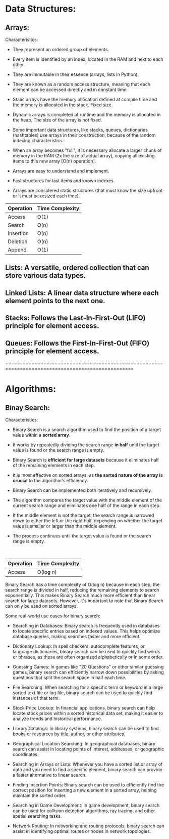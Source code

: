 # Data Structures:

## Arrays:

Characteristics:

- They represent an ordered group of elements.

- Every item is identified by an index, located in the RAM and next to each other.

- They are immutable in their essence (arrays, lists in Python).

- They are known as a random access structure, meaning that each element can be accessed directly and in constant time.

- Static arrays have the memory allocation defined at compile time and the memory is allocated in the stack. Fixed size.

- Dynamic arrays is completed at runtime and the memory is allocated in the heap. The size of the array is not fixed.

- Some important data structures, like stacks, queues, dictionaries (hashtables) use arrays in their construction, because of the random indexing characteristics.

- When an array becomes "full", it is necessary allocate a larger chunk of memory in the RAM (2x the size of actual array), copying all existing items to this new array [O(n) operation].

- Arrays are easy to understand and implement.

- Fast structures for last items and known indexes.

- Arrays are considered static structures (that must know the size upfront or it must be resized each time).

<center>

| Operation | Time Complexity |
| --------- | --------------- |
| Access    | O(1)            |
| Search    | O(n)            |
| Insertion | O(n)            |
| Deletion  | O(n)            |
| Append    | O(1)            |

</center>

## Lists: A versatile, ordered collection that can store various data types.

## Linked Lists: A linear data structure where each element points to the next one.

## Stacks: Follows the Last-In-First-Out (LIFO) principle for element access.

## Queues: Follows the First-In-First-Out (FIFO) principle for element access.

==================================================================================================

# Algorithms:

## Binay Search:

Characteristics:

- Binary Search is a search algorithm used to find the position of a target value within a **sorted array**.

- It works by repeatedly dividing the search range **in half** until the target value is found or the search range is empty.

- Binary Search is **efficient for large datasets** because it eliminates half of the remaining elements in each step.

- It is most effective on sorted arrays, as **the sorted nature of the array is crucial** to the algorithm's efficiency.

- Binary Search can be implemented both iteratively and recursively.

- The algorithm compares the target value with the middle element of the current search range and eliminates one half of the range in each step.

- If the middle element is not the target, the search range is narrowed down to either the left or the right half, depending on whether the target value is smaller or larger than the middle element.

- The process continues until the target value is found or the search range is empty.

<p>&nbsp;</p>

<center>

| Operation | Time Complexity |
| --------- | --------------- |
| Access    | O(log n)        |

</center>

Binary Search has a time complexity of O(log n) because in each step, the search range is divided in half, reducing the remaining elements to search exponentially. This makes Binary Search much more efficient than linear search for large datasets. However, it's important to note that Binary Search can only be used on sorted arrays.

Some real-world use cases for binary search:

- Searching in Databases: Binary search is frequently used in databases to locate specific entries based on indexed values. This helps optimize database queries, making searches faster and more efficient.

- Dictionary Lookup: In spell checkers, autocomplete features, or language dictionaries, binary search can be used to quickly find words or phrases, as these are often organized alphabetically or in some order.

- Guessing Games: In games like "20 Questions" or other similar guessing games, binary search can efficiently narrow down possibilities by asking questions that split the search space in half each time.

- File Searching: When searching for a specific term or keyword in a large sorted text file or log file, binary search can be used to quickly find instances of that term.

- Stock Price Lookup: In financial applications, binary search can help locate stock prices within a sorted historical data set, making it easier to analyze trends and historical performance.

- Library Catalogs: In library systems, binary search can be used to find books or resources by title, author, or other attributes.

- Geographical Location Searching: In geographical databases, binary search can assist in locating points of interest, addresses, or geographic coordinates.

- Searching in Arrays or Lists: Whenever you have a sorted list or array of data and you need to find a specific element, binary search can provide a faster alternative to linear search.

- Finding Insertion Points: Binary search can be used to efficiently find the correct position for inserting a new element in a sorted array, helping maintain the sorted order.

- Searching in Game Development: In game development, binary search can be used for collision detection algorithms, ray tracing, and other spatial searching tasks.

- Network Routing: In networking and routing protocols, binary search can assist in identifying optimal routes or nodes in network topologies.
